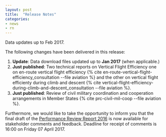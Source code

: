 ```yaml
---
layout: post
title:  "Release Notes"
categories:
- news
- rn
---
```


Data updates up to Feb 2017.

The following changes have been delivered in this release:

1. **Update**: Data download files updated up to **Jan 2017** (when applicable.)
1. **Just published**: Two technical reports on Vertical Flight Efficiency
   one on en-route vertical flight efficiency
   {% cite en-route-vertical-flight-efficiency_consultation --file aviation  %}
   and the other on vertical flight efficienty during climb and descent
   {% cite vertical-flight-efficiency-during-climb-and-descent_consultation --file aviation  %}.
 1. **Just published**: Review of civil military coordination and cooperation arrangements in Member States
   {% cite prc-civil-mil-coop --file aviation  %}.


Furthermore, we would like to take the opportunity to inform you that the final draft of the
[Performance Review Report 2016](//www.eurocontrol.int/publications/draft-performance-review-report-prr-2015)
is now available for stakeholder comments and feedback.
Deadline for receipt of comments is 16:00 on Friday 07 April 2017.


